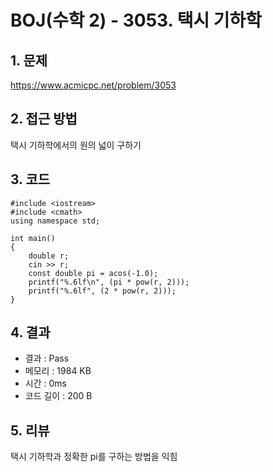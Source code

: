 # BOJ(수학 2) - 3053. 택시 기하학

## 1. 문제  
https://www.acmicpc.net/problem/3053
## 2. 접근 방법  
택시 기하학에서의 원의 넓이 구하기
## 3. 코드  
```
#include <iostream>
#include <cmath>
using namespace std;

int main()
{
	double r;
	cin >> r;
	const double pi = acos(-1.0);
	printf("%.6lf\n", (pi * pow(r, 2)));
	printf("%.6lf", (2 * pow(r, 2))); 
}
```
## 4. 결과
- 결과 : Pass
- 메모리 : 1984 KB
- 시간 : 0ms
- 코드 길이 : 200 B

## 5. 리뷰
택시 기하학과 정확한 pi를 구하는 방법을 익힘